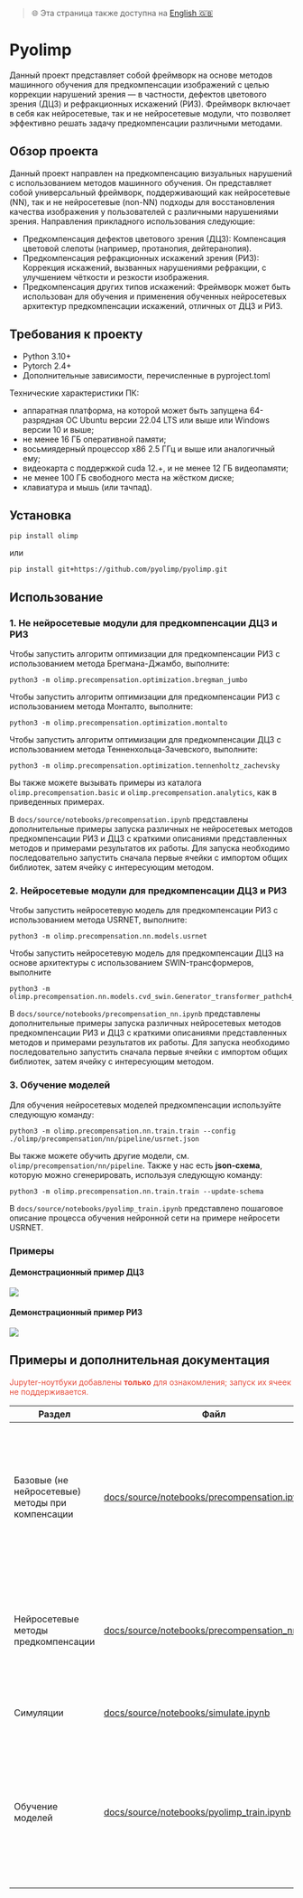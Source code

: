> 🌐 Эта страница также доступна на [English 🇬🇧](./README.en.md)

# Pyolimp

Данный проект представляет собой фреймворк на основе методов машинного обучения для предкомпенсации изображений с целью коррекции нарушений зрения — в частности, дефектов цветового зрения (ДЦЗ) и рефракционных искажений (РИЗ).
Фреймворк включает в себя как нейросетевые, так и не нейросетевые модули, что позволяет эффективно решать задачу предкомпенсации различными методами.

## Обзор проекта

Данный проект направлен на предкомпенсацию визуальных нарушений с использованием методов машинного обучения.
Он представляет собой универсальный фреймворк, поддерживающий как нейросетевые (NN), так и не нейросетевые (non-NN) подходы для восстановления качества изображения у пользователей с различными нарушениями зрения. Направления прикладного использования следующие:

* Предкомпенсация дефектов цветового зрения (ДЦЗ):
Компенсация цветовой слепоты (например, протанопия, дейтеранопия).
* Предкомпенсация рефракционных искажений зрения (РИЗ):
Коррекция искажений, вызванных нарушениями рефракции, с улучшением чёткости и резкости изображения.
* Предкомпенсация других типов искажений:
Фреймворк может быть использован для обучения и применения обученных нейросетевых архитектур предкомпенсации искажений, отличных от ДЦЗ и РИЗ.

## Требования к проекту

* Python 3.10+
* Pytorch 2.4+
* Дополнительные зависимости, перечисленные в pyproject.toml

Технические характеристики ПК:
* аппаратная платформа, на которой может быть запущена 64-разрядная ОС Ubuntu версии 22.04 LTS или выше или Windows версии 10 и выше;
* не менее 16 ГБ оперативной памяти;
* восьмиядерный процессор x86 2.5 ГГц и выше или аналогичный ему;
* видеокарта с поддержкой cuda 12.+, и не менее 12 ГБ видеопамяти;
* не менее 100 ГБ свободного места на жёстком диске;
* клавиатура и мышь (или тачпад).


## Установка

```
pip install olimp
```
или
```
pip install git+https://github.com/pyolimp/pyolimp.git
```

## Использование

### 1. Не нейросетевые модули для предкомпенсации ДЦЗ и РИЗ

Чтобы запустить алгоритм оптимизации для предкомпенсации РИЗ с использованием метода Брегмана-Джамбо, выполните:
```
python3 -m olimp.precompensation.optimization.bregman_jumbo
```

Чтобы запустить алгоритм оптимизации для предкомпенсации РИЗ с использованием метода Монталто, выполните:
```
python3 -m olimp.precompensation.optimization.montalto
```
Чтобы запустить алгоритм оптимизации для предкомпенсации ДЦЗ с использованием метода Тенненхольца-Зачевского, выполните:

```
python3 -m olimp.precompensation.optimization.tennenholtz_zachevsky
```

Вы также можете вызывать примеры из каталога `olimp.precompensation.basic` и `olimp.precompensation.analytics`, как в приведенных примерах.

В `docs/source/notebooks/precompensation.ipynb` представлены дополнительные примеры запуска различных не нейросетевых методов предкомпенсации РИЗ и ДЦЗ с краткими описаниями представленных методов и примерами результатов их работы. 
Для запуска необходимо последовательно запустить сначала первые ячейки с импортом общих библиотек, затем ячейку с интересующим методом.

### 2. Нейросетевые модули для предкомпенсации ДЦЗ и РИЗ

Чтобы запустить нейросетевую модель для предкомпенсации РИЗ с использованием метода USRNET, выполните:
```
python3 -m olimp.precompensation.nn.models.usrnet
```

Чтобы запустить нейросетевую модель для предкомпенсации ДЦЗ на основе архитектуры с использованием SWIN-трансформеров, выполните
```
python3 -m olimp.precompensation.nn.models.cvd_swin.Generator_transformer_pathch4_844_48_3_nouplayer_server5
```

В `docs/source/notebooks/precompensation_nn.ipynb` представлены дополнительные примеры запуска различных нейросетевых методов предкомпенсации РИЗ и ДЦЗ с краткими описаниями представленных методов и примерами результатов их работы. 
Для запуска необходимо последовательно запустить сначала первые ячейки с импортом общих библиотек, затем ячейку с интересующим методом.

### 3. Обучение моделей

Для обучения нейросетевых моделей предкомпенсации используйте следующую команду:

```
python3 -m olimp.precompensation.nn.train.train --config ./olimp/precompensation/nn/pipeline/usrnet.json
```
Вы также можете обучить другие модели, см. `olimp/precompensation/nn/pipeline`. Также у нас есть **json-схема**, которую можно сгенерировать, используя следующую команду:

```
python3 -m olimp.precompensation.nn.train.train --update-schema
```

В `docs/source/notebooks/pyolimp_train.ipynb` представлено пошаговое описание процесса обучения нейронной сети на примере нейросети USRNET.

### Примеры
#### Демонстрационный пример ДЦЗ
<img src="https://github.com/user-attachments/assets/42f54054-dba1-4204-957e-29b1a44a690c">

#### Демонстрационный пример РИЗ
<img src="https://github.com/user-attachments/assets/7e35fe3b-7667-4530-8c79-a1263749eeff">



## Примеры и дополнительная документация

<span style="color:#e74c3c;">Jupyter-ноутбуки добавлены **только** для ознакомления; запуск их ячеек не поддерживается.</span>


| Раздел | Файл | Описание |
|--------|------|----------|
| Базовые (не нейросетевые) методы при компенсации | [docs/source/notebooks/precompensation.ipynb](docs/source/notebooks/precompensation.ipynb) |  Все актуальные не нейросетевые алгоритмы с пошаговыми демо-запусками (Брегман-Джамбо, Монталто, Тенненхольц-Зачевский и др.) |
| Нейросетевые методы предкомпенсации | [docs/source/notebooks/precompensation_nn.ipynb](docs/source/notebooks/precompensation_nn.ipynb) | Все актуальные не нейросетевые алгоритмы с пошаговыми демо-запусками (USRNet, DWDN, CVD-SWIN и др.) |
| Симуляции | [docs/source/notebooks/simulate.ipynb](docs/source/notebooks/simulate.ipynb) | Все виды симуляций и как их генерировать |
| Обучение моделей | [docs/source/notebooks/pyolimp_train.ipynb](docs/source/notebooks/pyolimp_train.ipynb) | Пошаговое обучение **вне** стандартного пайплайна; подойдёт для интеграции в сторонние проекты и для продвинутых пользователей, уверенно владеющих PyTorch |

